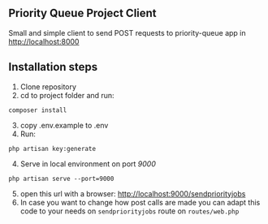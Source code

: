 ## Priority Queue Project Client

Small and simple client to send POST requests to priority-queue app in [http://localhost:8000](http://localhost:8000) 

## Installation steps
1. Clone repository
2. cd to project folder and run: 
```
composer install
```
3. copy .env.example to .env
4. Run:
```
php artisan key:generate
```
4. Serve in local environment on port *9000*
```
php artisan serve --port=9000
```
5. open this url with a browser:
[http://localhost:9000/sendpriorityjobs](http://localhost:9000/sendpriorityjobs)
6. In case you want to change how post calls are made you can adapt this code to your needs on `sendpriorityjobs` route on `routes/web.php`

